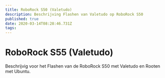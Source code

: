 ```yaml
---
title: RoboRock S50 (Valetudo)
description: Beschrijving Flashen van Valetudo op RoboRock S50
published: true
date: 2020-03-14T08:28:46.731Z
tags: 
---
```


# RoboRock S55 (Valetudo)
Beschrijvig voor het Flashen van de RoboRock S50 met Valetudo en Rooten met Ubuntu.